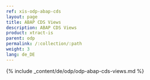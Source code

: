 ```yaml
---
ref: xis-odp-abap-cds
layout: page
title: ABAP CDS Views
description: ABAP CDS Views
product: xtract-is
parent: odp
permalink: /:collection/:path
weight: 3
lang: de_DE
---
```


{% include _content/de/odp/odp-abap-cds-views.md %} 